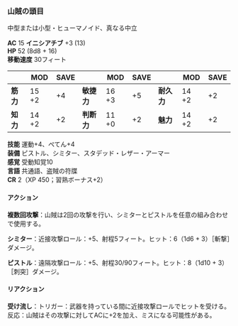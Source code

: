 ### 山賊の頭目
中型または小型・ヒューマノイド、真なる中立

**AC** 15 **イニシアチブ** +3 (13)  
**HP** 52 (8d8 + 16)  
**移動速度** 30フィート

|      | MOD | SAVE |      | MOD | SAVE |      | MOD | SAVE |
|------|-----|------|------|-----|------|------|-----|------|
| **筋力** | 15 +2 | +4 | **敏捷力** | 16 +3 | +5 | **耐久力** | 14 +2 | +2 |
| **知力** | 14 +2 | +2 | **判断力** | 11 +0 | +2 | **魅力** | 14 +2 | +2 |

**技能** 運動+4、ぺてん+4  
**装備** ピストル、シミター、スタデッド・レザー・アーマー  
**感覚** 受動知覚10  
**言語** 共通語、盗賊の符牒  
**CR** 2（XP 450；習熟ボーナス+2）

#### アクション

**複数回攻撃**：山賊は2回の攻撃を行い、シミターとピストルを任意の組み合わせで使用する。

**シミター**：近接攻撃ロール：+5、射程5フィート。ヒット：6（1d6 + 3）［斬撃］ダメージ。

**ピストル**：遠隔攻撃ロール：+5、射程30/90フィート。ヒット：8（1d10 + 3）［刺突］ダメージ。

#### リアクション

**受け流し**：トリガー：武器を持っている間に近接攻撃ロールでヒットを受ける。反応：山賊はその攻撃に対してACに+2を加え、ミスになる可能性がある。